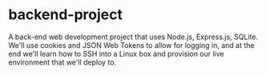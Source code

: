 # backend-project
A back-end web development project that uses Node.js, Express.js, SQLite. 
We'll use cookies and JSON Web Tokens to allow for logging in, and 
at the end we'll learn how to SSH into a Linux box and provision our live environment that we'll deploy to.
